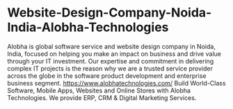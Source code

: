 # Website-Design-Company-Noida-India-Alobha-Technologies
Alobha is global software service and website design company in Noida, India, focused on helping you make an impact on business and drive value through your IT investment.
Our expertise and commitment in delivering complex IT projects is the reason why we are a trusted service provider across the globe in the software product development and enterprise business segment.
https://www.alobhatechnologies.com/
Build World-Class Software, Mobile Apps, Websites and Online Stores with Alobha Technologies. We provide ERP, CRM & Digital Marketing Services.
